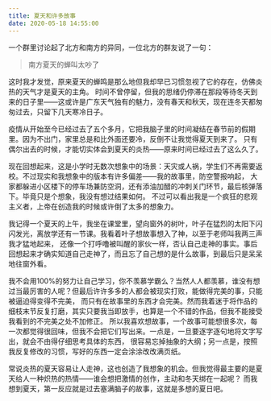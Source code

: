 ```yaml
---
title: 夏天和许多故事
date: 2020-05-18 14:55:00
---
```


一个群里讨论起了北方和南方的异同，一位北方的群友说了一句：
> 南方夏天的蝉叫太吵了

这时我才发觉，原来夏天的蝉鸣是那么地但我却早已习惯忽视了它的存在，仿佛炎热的天气才是夏天的主角。
时间不曾停留，但我的思绪仍停滞在那段等待冬天到来的日子里——这或许是广东天气独有的魅力，没有春天和秋天，现在连冬天都匆匆过去，只留下几天寒冷日子。

疫情从开始至今已经过去了五个多月，它把我脑子里的时间凝结在春节前的假期里。因为不出门，家里总是和比外面还要冷，反倒不让我觉得夏天到来了。
只有偶尔出去的时候，才能切实体会到夏天的炎热——原来时间已经过去了这么久了。

现在回想起来，这是小学时无数次想象中的场景：天灾或人祸，学生们不再需要返校。不过现实和我想象中的版本有许多偏差——我的故事里，防空警报响起，
大家都躲进小区楼下的停车场兼防空洞，还有添油加醋的冲刺关门环节，最后核弹落下。毕竟只是个想象，我没有想过结果如何。
不过可以看出我是一个疯狂的悲观主义者，上帝在创造我的时候或许倒了太多的想象力。

我记得一个夏天的上午，我坐在课堂里，望向窗外的树叶，叶子在猛烈的太阳下闪闪发光，离放学还有一节课。我看着叶子想故事想入了神，以至于老师叫我两三声我才猛地起来，
还像一个打呼噜被叫醒的家伙一样，否认自己走神的事实。事后回想起来才确实知道自己走神了，而且忘了自己想的是什么故事，到最后只是呆呆地往窗外看。

我不会用100%的努力让自己学习，你不羡慕学霸么？当然人人都羡慕，谁没有想过当最厉害的人呢？但最后许许多多的人都会被现实打败，能做得完美的事，只能被逼迫得变得不完美，
而只有在故事里的东西才会完美。然而我着迷于将作品的细枝末节反复打磨，其实只要我当即放手，也算是一个不错的作品，但我不能接受我看到的不完美之处不加修正。
所以我喜欢想故事，一个故事可能想很多次，每一次都觉得很回味，但我不会把它们写出来。一点是，一旦要逐字逐句地将文字写出，就会不由得仔细思考具体的东西，
很容易忘掉抽象的大纲；另一点是，按照我反复修改的习惯，写好的东西一定会涂涂改改满页纸。

常说炎热的夏天容易让人走神，这也创造了我想象的机会。但我觉得最主要的是夏天给人一种炽热的热情——谁会想把激情的创作，主动和冬天绑在一起呢？
而我想到夏天，第一反应就是过去塞满脑子的故事，这就是多想的夏日吧。
